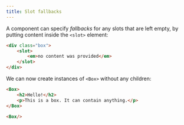 ```yaml
---
title: Slot fallbacks
---
```


A component can specify *fallbacks* for any slots that are left empty, by putting content inside the `<slot>` element:

```html
<div class="box">
	<slot>
		<em>no content was provided</em>
	</slot>
</div>
```

We can now create instances of `<Box>` without any children:

```html
<Box>
	<h2>Hello!</h2>
	<p>This is a box. It can contain anything.</p>
</Box>

<Box/>
```
